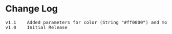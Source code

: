 # Change Log
<pre>
v1.1	Added parameters for color (String "#ff0000") and mode (String "add")
v1.0	Initial Release
